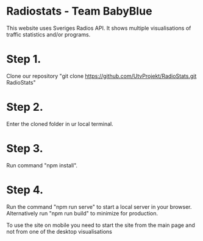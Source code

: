 # Radiostats - Team BabyBlue

This website uses Sveriges Radios API. It shows multiple visualisations of traffic statistics and/or programs.

# Step 1.

Clone our repository "git clone https://github.com/UtvProjekt/RadioStats.git RadioStats"

# Step 2. 

Enter the cloned folder in ur local terminal.

# Step 3.

Run command "npm install".

# Step 4.

Run the command "npm run serve" to start a local server in your browser. 
Alternatively run "npm run build" to minimize for production.


To use the site on mobile you need to start the site from the main page and not from one of the desktop visualisations
